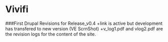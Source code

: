 Vivifi
=====

###First Drupal Revisions for Release_v0.4
	+link is active but development has transfered to new version (VE ScrnShot)
	+v_log1.pdf and vlog2.pdf are the revision logs for the content of the site. 

